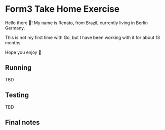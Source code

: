 Form3 Take Home Exercise
=====

Hello there :wave:! My name is Renato, from Brazil, currently living in Berlin Germany.

This is not my first time with Go, but I have been working with it for about 18 months.

Hope you enjoy :beers:

## Running

TBD

## Testing

TBD

## Final notes